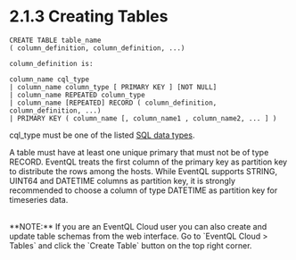 2.1.3 Creating Tables
=====================

    CREATE TABLE table_name
    ( column_definition, column_definition, ...)

    column_definition is:

    column_name cql_type
    | column_name column_type [ PRIMARY KEY ] [NOT NULL]
    | column_name REPEATED column_type
    | column_name [REPEATED] RECORD ( column_definition, column_definition, ...)
    | PRIMARY KEY ( column_name [, column_name1 , column_name2, ... ] )


cql_type must be one of the listed [SQL data types](/documentation/collecting-and-storing/tables/datatypes).

A table must have at least one unique primary that must not be of type RECORD.
EventQL treats the first column of the primary key as partition key to distribute the rows among the hosts.
While EventQL supports STRING, UINT64 and DATETIME columns as partition key, it is strongly recommended to choose a column of type DATETIME as partition key for timeseries data.

<br />
**NOTE:** If you are an EventQL Cloud user you can also create and update table
schemas from the web interface. Go to `EventQL Cloud > Tables` and click the
`Create Table` button on the top right corner.
